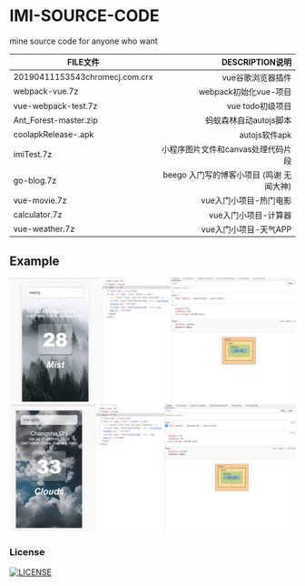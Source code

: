 # IMI-SOURCE-CODE
 mine source code  for anyone who want
 
|  FILE文件 | DESCRIPTION说明   | 
| -----  | -------:  |
| 20190411153543chromecj.com.crx     | vue谷歌浏览器插件 |   
| webpack-vue.7z        |   webpack初始化vue-项目   |
| vue-webpack-test.7z       |    vue todo初级项目    |  
| Ant_Forest-master.zip     |    蚂蚁森林自动autojs脚本    |  
| coolapkRelease-.apk       |    autojs软件apk     |
| imiTest.7z     |    小程序图片文件和canvas处理代码片段     |
| go-blog.7z  |        beego 入门写的博客小项目 (鸣谢 无闻大神)                 | 
| vue-movie.7z   |        vue入门小项目-热门电影                 | 
| calculator.7z   |        vue入门小项目-计算器                 | 
| vue-weather.7z   |        vue入门小项目-天气APP            | 
 
## Example
![image](https://raw.githubusercontent.com/Ezoio/IMI-SOURCE-CODE/master/QQ%E6%88%AA%E5%9B%BE20200711172422.png)
![image](https://raw.githubusercontent.com/Ezoio/IMI-SOURCE-CODE/master/QQ%E6%88%AA%E5%9B%BE20200711172431.png)

### License
[![LICENSE](https://img.shields.io/badge/license-NPL%20(The%20996%20Prohibited%20License)-blue.svg)](https://github.com/Ezoio/jigsaw/blob/master/LICENSE)

